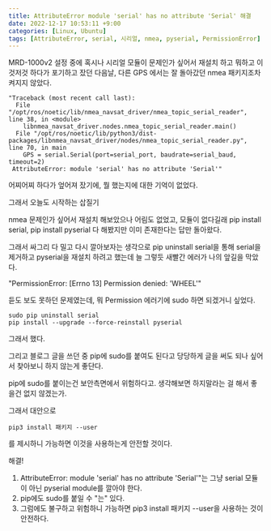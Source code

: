 ```yaml
---
title: AttributeError module 'serial' has no attribute 'Serial' 해결
date: 2022-12-17 10:53:11 +9:00
categories: [Linux, Ubuntu]
tags: [AttributeError, serial, 시리얼, nmea, pyserial, PermissionError]
---
```


MRD-1000v2 설정 중에 혹시나 시리얼 모듈이 문제인가 싶어서 재설치 하고 뭐하고 이것저것 하다가 포기하고 잤던 다음날, 다른 GPS 에서는 잘 돌아갔던 nmea 패키지조차 켜지지 않았다.

```
"Traceback (most recent call last):
  File "/opt/ros/noetic/lib/nmea_navsat_driver/nmea_topic_serial_reader", line 38, in <module>
    libnmea_navsat_driver.nodes.nmea_topic_serial_reader.main()
  File "/opt/ros/noetic/lib/python3/dist-packages/libnmea_navsat_driver/nodes/nmea_topic_serial_reader.py", line 70, in main
    GPS = serial.Serial(port=serial_port, baudrate=serial_baud, timeout=2)
 AttributeError: module 'serial' has no attribute 'Serial'"
```

어찌어찌 하다가 엎어져 잤기에, 뭘 했는지에 대한 기억이 없었다.

그래서 오늘도 시작하는 삽질기

nmea 문제인가 싶어서 재설치 해보았으나 어림도 없었고, 모듈이 없다길래 pip install serial, pip install pyserial 다 해봤지만 이미 존재한다는 답만 돌아왔다.

그래서 싸그리 다 밀고 다시 깔아보자는 생각으로
pip uninstall serial을 통해 serial을 제거하고 pyserial을 재설치 하려고 했는데 늘 그렇듯 새빨간 에러가 나의 앞길을 막았다.

"PermissionError: [Errno 13] Permission denied: 'WHEEL'" 

듣도 보도 못하던 문제였는데, 뭐 Permission 에러기에 sudo 하면 되겠거니 싶었다.
```
sudo pip uninstall serial
pip install --upgrade --force-reinstall pyserial
```
그래서 했다.

그리고 블로그 글을 쓰던 중 pip에 sudo를 붙여도 된다고 당당하게 글을 써도 되나 싶어서 찾아보니 하지 않는게 좋단다.

pip에 sudo를 붙이는건 보안측면에서 위험하다고. 생각해보면 하지말라는 걸 해서 좋을건 없지 않겠는가.

그래서 대안으로
```
pip3 install 패키지 --user
```
를 제시하니 가능하면 이것을 사용하는게 안전할 것이다.


해결!

1. AttributeError: module 'serial' has no attribute 'Serial'"는 그냥 serial 모듈이 아닌 pyserial module를 깔아야 한다.
2. pip에도 sudo를 붙일 수 "는" 있다.
3. 그럼에도 불구하고 위험하니 가능하면 pip3 install 패키지 --user을 사용하는 것이 안전하다.